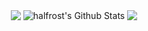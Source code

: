 
<p align="center">
<img align="center" src="https://github-readme-stats.vercel.app/api/top-langs/?username=xiaowenxia&hide_langs_below=1&theme=default&line_height=27&layout=compact" />
<img align="center" src="https://github-readme-stats.vercel.app/api?username=xiaowenxia&show_icons=true&count_private=true&include_all_commits=true&line_height=21" alt="halfrost's Github Stats" />
<img align="center" src="https://github-profile-trophy.vercel.app/?username=xiaowenxia&column=7" />
</p>
